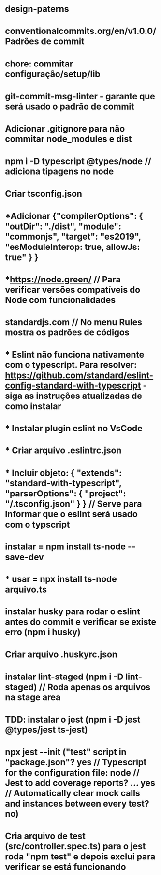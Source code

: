 # design-paterns

# conventionalcommits.org/en/v1.0.0/  Padrões de commit

# chore: commitar configuração/setup/lib

# git-commit-msg-linter - garante que será usado o padrão de commit

# Adicionar .gitignore para não commitar node_modules e dist

# npm i -D typescript @types/node // adiciona tipagens no node

# Criar tsconfig.json
#   *Adicionar {"compilerOptions": { "outDir": "./dist", "module": "commonjs", "target": "es2019", "esModuleInterop: true, allowJs: true" } }
#   *https://node.green/ // Para verificar versões compatíveis do Node com funcionalidades

# standardjs.com  // No menu Rules mostra os padrões de códigos
#   * Eslint não funciona nativamente com o typescript. Para resolver: https://github.com/standard/eslint-config-standard-with-typescript - siga as instruções atualizadas de como instalar
#   * Instalar plugin eslint no VsCode
#   * Criar arquivo .eslintrc.json
#   * Incluir objeto: { "extends": "standard-with-typescript", "parserOptions": { "project": "/.tsconfig.json" } } // Serve para informar que o eslint será usado com o typscript

# instalar = npm install ts-node --save-dev
#   * usar = npx install ts-node arquivo.ts

# instalar husky para rodar o eslint antes do commit e verificar se existe erro (npm i husky)

# Criar arquivo .huskyrc.json

# instalar lint-staged (npm i -D lint-staged) // Roda apenas os arquivos na stage area

# TDD: instalar o jest (npm i -D jest @types/jest ts-jest)

# npx jest --init ("test" script in "package.json"? yes // Typescript for the configuration file: node // Jest to add coverage reports? … yes // Automatically clear mock calls and instances between every test? no)

# Cria arquivo de test (src/controller.spec.ts) para o jest roda "npm test" e depois exclui para verificar se está funcionando